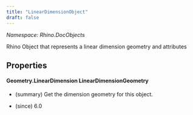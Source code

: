 ```yaml
---
title: "LinearDimensionObject"
draft: false
---
```


*Namespace: Rhino.DocObjects*

   Rhino Object that represents a linear dimension geometry and attributes
   
## Properties
#### Geometry.LinearDimension LinearDimensionGeometry
- (summary) 
     Get the dimension geometry for this object.
     
- (since) 6.0
